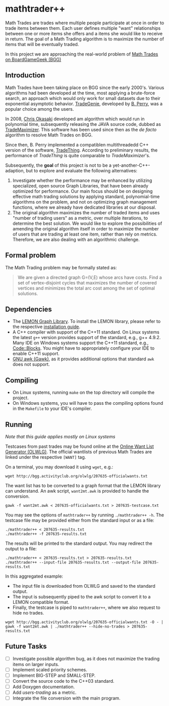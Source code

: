 # mathtrader++

Math Trades are trades where multiple people participate at once
in order to trade items between them.
Each user defines multiple "want" relationships between
one or more items she offers and a items she would like to receive in return.
The goal of a Math Trading algorithm
is to maximize the number of items that will be eventually traded.

In this project we are approaching the real-world problem of
[Math Trades on BoardGameGeek (BGG)](https://www.boardgamegeek.com/wiki/page/Math_Trades)

## Introduction

Math Trades have been taking place on BGG since the early 2000's.
Various algorithms had been developed at the time,
most applying a brute-force search,
an approach which would only work for small datasets
due to their exponential asymptotic behavior.
[TradeGenie](https://www.boardgamegeek.com/wiki/page/TradeGenie),
developed by [B. Perry](https://www.boardgamegeek.com/user/Kayvon),
was a popular choice among the users.

In 2008, [Chris Okasaki](https://www.boardgamegeek.com/user/cokasaki)
developed am algorithm which would run in polynomial time,
subsequently releasing the JAVA source code, dubbed as
[TradeMaximizer](https://www.boardgamegeek.com/wiki/page/TradeMaximizer).
This software has been used since then as the _de facto_ algorithm
to resolve Math Trades on BGG.

Since then, B. Perry
implemented a compatiblen multithreadedd C++ version of the software,
[TradeThing](https://sourceforge.net/projects/tradething/files/).
According to preliminary results,
the performance of _TradeThing_ is quite comparable to _TradeMaximizer_'s.

Subsequently, the **goal** of this project is not to be a yet-another-C++-adaption,
but to explore and evaluate the following alternatives:

1. Investigate whether the performance may be enhanced by utilizing
specialized, open source Graph Libraries,
that have been already optimized for performance.
Our main focus should be on designing effective math trading solutions
by applying standard, polynomial-time algorithms on the problem,
and not on optimizing graph management functions,
where we already have dedicated libraries at our disposal.
2. The original algorithm maximizes the number of traded items
and uses "number of trading users" as a metric, over multiple iterations,
to determine the best solution.
We would like to explore the possibilities of amending the original algorithm
itself in order to maximize the number of users that are trading at least one item,
rather than rely on metrics.
Therefore, we are also dealing with an algorithmic challenge.

## Formal problem

The Math Trading problem may be formally stated as:

> We are given a directed graph G=(V,E) whose arcs have costs.
> Find a set of vertex-disjoint cycles that maximizes
> the number of covered vertices
> and minimizes the total arc cost among the
> set of optimal solutions.


## Dependencies

* The [LEMON Graph Library](http://lemon.cs.elte.hu/trac/lemon). To
install the LEMON library, please refer to the respective
[installation guide](http://lemon.cs.elte.hu/trac/lemon/wiki/InstallGuide).
* A C++ compiler with support of the C++11 standard.
On Linux systems the latest `g++` version provides support of the standard, e.g., g++ 4.9.2.
Many IDE on Windows systems support the C++11 standard,
e.g., [Code::Blocks](http://www.codeblocks.org/).
You might have to appropriately configure your IDE to enable C++11 support.
* [GNU awk (Gawk)](https://www.gnu.org/software/gawk/),
as it provides additional options that standard `awk` does not support.

## Compiling

* On Linux systems, running `make` on the top directory will compile the project.
* On Windows systems, you will have to pass the compiling options
found in the `Makefile` to your IDE's compiler.

## Running

_Note that this guide applies mostly on Linux systems_

Testcases from past trades may be found online
at the [Online Want List Generator (OLWLG)](http://bgg.activityclub.org/olwlg/).
The official wantlists of previous Math Trades are linked
under the respective `[WANT]` tag.

On a terminal, you may download it using `wget`, e.g.:

    wget http://bgg.activityclub.org/olwlg/207635-officialwants.txt

The want list has to be converted to a graph format that the LEMON library can understand.
An awk script, `want2mt.awk` is provided to handle the conversion.

    gawk -f want2mt.awk < 207635-officialwants.txt > 207635-testcase.txt

You may see the options of `mathtrader++` by running `./mathtrader++ -h`.
The testcase file may be provided either from the standard input
or as a file:

    ./mathtrader++ < 207635-results.txt
    ./mathtrader++ -f 207635-results.txt

The results will be printed to the standard output.
You may redirect the output to a file:

    ./mathtrader++ < 207635-results.txt > 207635-results.txt
    ./mathtrader++ --input-file 207635-results.txt --output-file 207635-results.txt

In this aggregated example:
* The input file is downloaded from OLWLG and saved to the standard output.
* The input is subsequently piped to the awk script to convert it to a LEMON compatible format.
* Finally, the testcase is piped to `mathtrader++`, where we also request to hide no trades.

```
wget http://bgg.activityclub.org/olwlg/207635-officialwants.txt -O - | gawk -f want2mt.awk | ./mathtrader++ --hide-no-trades > 207635-results.txt
```

## Future Tasks

- [ ] Investigate possible algorithm bug, as it does not maximize the trading items on larger inputs.
- [ ] Implement scaled priority schemes.
- [ ] Implement BIG-STEP and SMALL-STEP.
- [ ] Convert the source code to the C++03 standard.
- [ ] Add Doxygen documentation.
- [ ] Add _users-trading_ as a metric.
- [ ] Integrate the file conversion with the main program.
